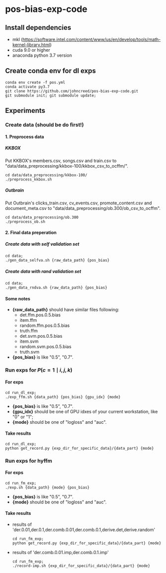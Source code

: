 # pos-bias-exp-code

## Install dependencies

- mkl (https://software.intel.com/content/www/us/en/develop/tools/math-kernel-library.html)
- cuda 9.0 or higher
- anaconda python 3.7 version

## Create conda env for dl exps

```shell
conda env create -f pos.yml
conda activate py3.7
git clone https://github.com/johncreed/pos-bias-exp-code.git
git submodule init; git submodule update;
```

## Experiments

### Create data (should be do first!)

#### 1. Proprocess data

##### KKBOX

Put KKBOX's members.csv, songs.csv and train.csv to "data/data_preprocessing/kkbox-100/kkbox_csv_to_ocffm/".
```
cd data/data_preprocessing/kkbox-100/
./preprocess_kkbox.sh
```

##### Outbrain

Put Outbrain's clicks_train.csv, cv_events.csv, promote_content.csv and document_meta.csv to "data/data_preprocessing/ob.300/ob_csv_to_ocffm".
```
cd data/data_preprocessing/ob.300
./preprocess_ob.sh
```

#### 2. Final data preperation

#####  Create data with self validation set

```shell
cd data;
./gen_data_selfva.sh {raw_data_path} {pos_bias}
```

#####  Create data with rand validation set

```shell
cd data;
./gen_data_rndva.sh {raw_data_path} {pos_bias}
```

#### Some notes

- **{raw_data_path}** should have similar files following:
  - det.ffm.pos.0.5.bias  
  - item.ffm  
  - random.ffm.pos.0.5.bias  
  - truth.ffm
  - det.svm.pos.0.5.bias  
  - item.svm  
  - random.svm.pos.0.5.bias  
  - truth.svm
- **{pos_bias}** is like "0.5", "0.7".

### Run exps for $P(c=1 \mid i,j,k)$

#### For exps

```shell
cd run_dl_exp;
./exp_ffm.sh {data_path} {pos_bias} {gpu_idx} {mode}
```

- **{pos_bias}** is like "0.5", "0.7".
- **{gpu_idx}** should be one of GPU idxes of your current workstation, like "0" or "1";
- **{mode}** should be one of "logloss" and "auc".

#### Take results

```shell
cd run_dl_exp;
python get_record.py {exp_dir_for_specific_data}/{data_part} {mode}
```

### Run exps for hyffm

#### For exps

```shell
cd run_fm_exp;
./exp.sh {data_path} {mode} {pos_bias}
```

- **{pos_bias}** is like "0.5", "0.7".
- **{mode}** should be one of "logloss" and "auc".

#### Take results

- results of 'der.0.01,der.0.1,der.comb.0.01,der.comb.0.1,derive.det,derive.random'

    ```shell
    cd run_fm_exp;
    python get_record.py {exp_dir_for_specific_data}/{data_part} {mode}
    ```

- results of 'der.comb.0.01.imp,der.comb.0.1.imp'

    ```shell
    cd run_fm_exp;
    ./record-imp.sh {exp_dir_for_specific_data}/{data_part} {mode}
    ```

